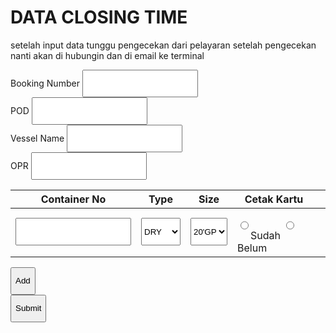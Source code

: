 
<html lang="en">
<head>
  <meta charset="UTF-8">
  <meta name="viewport" content="width=device-width, initial-scale=1.0">
  <title>DATA CLOSING TIME</title>
  <script src="https://cdn.tailwindcss.com"></script>
  <style>
    .hidden { display: none; }
    .row-enter { animation: fadeIn 0.3s ease-in; }
    @keyframes fadeIn { from { opacity: 0; transform: translateY(-10px); } to { opacity: 1; transform: translateY(0); } }
    .radio-group label { cursor: pointer; touch-action: manipulation; }
    .radio-group input:checked + span { background-color: #3b82f6; color: white; }
    input, select, button { min-height: 44px; }
    @media (max-width: 640px) {
      .container-table { display: block; overflow-x: auto; }
      .container-row { display: flex; flex-direction: column; gap: 8px; padding: 8px 0; }
      .container-cell { width: 100%; padding: 4px; }
      th, td { font-size: 12px; padding: 4px; white-space: nowrap; }
      .add-button { width: 100%; margin-top: 8px; }
      select, input[type="text"] { font-size: 14px; width: 100%; }
      .radio-group { flex-direction: column; gap: 6px; }
    }
    @media (max-width: 360px) {
      th, td { font-size: 11px; padding: 3px; }
      .container-cell { padding: 2px; }
    }
  </style>
</head>
<body class="bg-gray-100 font-sans">
  <div class="container mx-auto p-4 sm:p-6 max-w-4xl">
    <h1 class="text-2xl sm:text-3xl font-bold text-gray-800 mb-2">DATA CLOSING TIME</h1>
    <p class="text-sm text-gray-600 italic mb-6">setelah input data tunggu pengecekan dari pelayaran setelah pengecekan nanti akan di hubungin dan di email ke terminal</p>
    <form id="closing-form" onsubmit="handleSubmit(event)">
      <div class="bg-white p-4 sm:p-6 rounded-lg shadow-md mb-6">
        <div class="grid grid-cols-1 sm:grid-cols-2 gap-4">
          <div>
            <label class="block text-sm font-medium text-gray-700">Booking Number</label>
            <input type="text" name="booking_number" class="mt-1 block w-full p-3 border border-gray-300 rounded-md focus:ring-2 focus:ring-blue-500" autocomplete="off" required>
          </div>
          <div>
            <label class="block text-sm font-medium text-gray-700">POD</label>
            <input type="text" name="pod" class="mt-1 block w-full p-3 border border-gray-300 rounded-md focus:ring-2 focus:ring-blue-500" autocomplete="off" required>
          </div>
          <div>
            <label class="block text-sm font-medium text-gray-700">Vessel Name</label>
            <input type="text" name="vessel_name" class="mt-1 block w-full p-3 border border-gray-300 rounded-md focus:ring-2 focus:ring-blue-500" autocomplete="off" required>
          </div>
          <div>
            <label class="block text-sm font-medium text-gray-700">OPR</label>
            <input type="text" name="opr" class="mt-1 block w-full p-3 border border-gray-300 rounded-md focus:ring-2 focus:ring-blue-500" autocomplete="off" required>
          </div>
        </div>
      </div>
      <div class="bg-white rounded-lg shadow-md container-table">
        <table class="w-full border-collapse" id="container_table">
          <thead>
            <tr class="bg-gray-200">
              <th class="p-3 text-left text-sm font-semibold text-gray-700">Container No</th>
              <th class="p-3 text-left text-sm font-semibold text-gray-700">Type</th>
              <th class="p-3 text-left text-sm font-semibold text-gray-700">Size</th>
              <th class="p-3 text-left text-sm font-semibold text-gray-700">Cetak Kartu</th>
              <th class="p-3"></th>
            </tr>
          </thead>
          <tbody>
            <tr id="row_1" class="container-row">
              <td class="container-cell">
                <input type="text" name="container_number_1" class="w-full p-3 border border-gray-300 rounded-md focus:ring-2 focus:ring-blue-500" autocomplete="off" required>
              </td>
              <td class="container-cell">
                <select name="type_container_1" id="type_container_1" onchange="updateForm(1)" class="w-full p-3 border border-gray-300 rounded-md focus:ring-2 focus:ring-blue-500">
                  <option value="DRY">DRY</option>
                  <option value="DG">DG</option>
                  <option value="Reefer">Reefer</option>
                  <option value="MTY">MTY</option>
                </select>
              </td>
              <td class="container-cell">
                <select name="size_container_1" id="size_container_1" class="w-full p-3 border border-gray-300 rounded-md focus:ring-2 focus:ring-blue-500">
                  <option value="20'GP">20'GP</option>
                  <option value="40'HC">40'HC</option>
                  <option value="45'Ft">45'Ft</option>
                </select>
              </td>
              <td class="container-cell">
                <div class="radio-group flex flex-col gap-2">
                  <label class="flex items-center"><input type="radio" name="cetak_kartu_1" value="sudah" class="mr-2 h-5 w-5"><span class="p-2 rounded-md">Sudah</span></label>
                  <label class="flex items-center"><input type="radio" name="cetak_kartu_1" value="belum" class="mr-2 h-5 w-5"><span class="p-2 rounded-md">Belum</span></label>
                </div>
              </td>
              <td class="container-cell">
                <button type="button" onclick="removeRow(1)" class="text-red-500 hover:text-red-700 active:text-red-800 hidden">Remove</button>
              </td>
            </tr>
            <tr id="reefer_fields_1" class="hidden">
              <td colspan="5" class="p-3 bg-gray-50">
                <label class="block text-sm font-medium text-gray-700">Set Temp</label>
                <input type="text" name="set_temp_1" placeholder="e.g., -18°C" class="w-full p-3 border border-gray-300 rounded-md focus:ring-2 focus:ring-blue-500" autocomplete="off">
              </td>
            </tr>
            <tr id="dg_fields_1" class="hidden">
              <td colspan="5" class="p-3 bg-gray-50">
                <div class="flex flex-col sm:flex-row gap-4">
                  <div class="flex-1">
                    <label class="block text-sm font-medium text-gray-700">IMO</label>
                    <input type="text" name="imo_1" placeholder="e.g., 3" inputmode="numeric" class="w-full p-3 border border-gray-300 rounded-md focus:ring-2 focus:ring-blue-500" autocomplete="off">
                  </div>
                  <div class="flex-1">
                    <label class="block text-sm font-medium text-gray-700">UNNO</label>
                    <input type="text" name="unno_1" placeholder="e.g., 1234" inputmode="numeric" class="w-full p-3 border border-gray-300 rounded-md focus:ring-2 focus:ring-blue-500" autocomplete="off">
                  </div>
                </div>
              </td>
            </tr>
          </tbody>
        </table>
        <button type="button" id="add_button_1" onclick="addRow()" class="add-button bg-blue-500 text-white p-3 rounded-md hover:bg-blue-600 active:bg-blue-700 transition w-full mt-2">Add</button>
      </div>
      <button type="submit" class="mt-6 w-full bg-green-500 text-white p-3 rounded-md hover:bg-green-600 active:bg-blue-700 transition text-lg">Submit</button>
    </form>
  </div>
  <script>
    let rowCount = 1;

    function updateForm(rowIndex) {
      const type = document.getElementById(`type_container_${rowIndex}`).value;
      const sizeSelect = document.getElementById(`size_container_${rowIndex}`);
      const reeferFields = document.getElementById(`reefer_fields_${rowIndex}`);
      const dgFields = document.getElementById(`dg_fields_${rowIndex}`);

      sizeSelect.innerHTML = '';

      if (type === 'Reefer') {
        sizeSelect.innerHTML = `
          <option value="20'RF">20'RF</option>
          <option value="40'RH">40'RH</option>
        `;
        reeferFields.classList.remove('hidden');
        dgFields.classList.add('hidden');
      } else {
        sizeSelect.innerHTML = `
          <option value="20'GP">20'GP</option>
          <option value="40'HC">40'HC</option>
          <option value="45'Ft">45'Ft</option>
        `;
        if (type === 'DG') {
          dgFields.classList.remove('hidden');
          reeferFields.classList.add('hidden');
        } else {
          reeferFields.classList.add('hidden');
          dgFields.classList.add('hidden');
        }
      }
    }

    function addRow() {
      rowCount++;
      const table = document.getElementById('container_table').getElementsByTagName('tbody')[0];
      
      const newRow = document.createElement('tr');
      newRow.id = `row_${rowCount}`;
      newRow.classList.add('row-enter', 'container-row');
      newRow.innerHTML = `
        <td class="container-cell">
          <input type="text" name="container_number_${rowCount}" class="w-full p-3 border border-gray-300 rounded-md focus:ring-2 focus:ring-blue-500" autocomplete="off" required>
        </td>
        <td class="container-cell">
          <select name="type_container_${rowCount}" id="type_container_${rowCount}" onchange="updateForm(${rowCount})" class="w-full p-3 border border-gray-300 rounded-md focus:ring-2 focus:ring-blue-500">
            <option value="DRY">DRY</option>
            <option value="DG">DG</option>
            <option value="Reefer">Reefer</option>
            <option value="MTY">MTY</option>
          </select>
        </td>
        <td class="container-cell">
          <select name="size_container_${rowCount}" id="size_container_${rowCount}" class="w-full p-3 border border-gray-300 rounded-md focus:ring-2 focus:ring-blue-500">
            <option value="20'GP">20'GP</option>
            <option value="40'HC">40'HC</option>
            <option value="45'Ft">45'Ft</option>
          </select>
        </td>
        <td class="container-cell">
          <div class="radio-group flex flex-col gap-2">
            <label class="flex items-center"><input type="radio" name="cetak_kartu_${rowCount}" value="sudah" class="mr-2 h-5 w-5"><span class="p-2 rounded-md">Sudah</span></label>
            <label class="flex items-center"><input type="radio" name="cetak_kartu_${rowCount}" value="belum" class="mr-2 h-5 w-5"><span class="p-2 rounded-md">Belum</span></label>
          </div>
        </td>
        <td class="container-cell">
          <button type="button" onclick="removeRow(${rowCount})" class="text-red-500 hover:text-red-700 active:text-red-800">Remove</button>
        </td>
      `;
      table.appendChild(newRow);

      const reeferRow = document.createElement('tr');
      reeferRow.id = `reefer_fields_${rowCount}`;
      reeferRow.classList.add('hidden');
      reeferRow.innerHTML = `
        <td colspan="5" class="p-3 bg-gray-50">
          <label class="block text-sm font-medium text-gray-700">Set Temp</label>
          <input type="text" name="set_temp_${rowCount}" placeholder="e.g., -18°C" class="w-full p-3 border border-gray-300 rounded-md focus:ring-2 focus:ring-blue-500" autocomplete="off">
        </td>
      `;
      table.appendChild(reeferRow);

      const dgRow = document.createElement('tr');
      dgRow.id = `dg_fields_${rowCount}`;
      dgRow.classList.add('hidden');
      dgRow.innerHTML = `
        <td colspan="5" class="p-3 bg-gray-50">
          <div class="flex flex-col sm:flex-row gap-4">
            <div class="flex-1">
              <label class="block text-sm font-medium text-gray-700">IMO</label>
              <input type="text" name="imo_${rowCount}" placeholder="e.g., 3" inputmode="numeric" class="w-full p-3 border border-gray-300 rounded-md focus:ring-2 focus:ring-blue-500" autocomplete="off">
            </div>
            <div class="flex-1">
              <label class="block text-sm font-medium text-gray-700">UNNO</label>
              <input type="text" name="unno_${rowCount}" placeholder="e.g., 1234" inputmode="numeric" class="w-full p-3 border border-gray-300 rounded-md focus:ring-2 focus:ring-blue-500" autocomplete="off">
            </div>
          </div>
        </td>
      `;
      table.appendChild(dgRow);

      updateForm(rowCount);
      document.getElementById(`add_button_${rowCount - 1}`).classList.add('hidden');
      const newAddButton = document.createElement('button');
      newAddButton.type = 'button';
      newAddButton.id = `add_button_${rowCount}`;
      newAddButton.classList.add('add-button', 'bg-blue-500', 'text-white', 'p-3', 'rounded-md', 'hover:bg-blue-600', 'active:bg-blue-700', 'transition', 'w-full', 'mt-2');
      newAddButton.textContent = 'Add';
      newAddButton.onclick = addRow;
      table.parentNode.appendChild(newAddButton);
    }

    function removeRow(rowIndex) {
      if (rowCount === 1) return;
      document.getElementById(`row_${rowIndex}`).remove();
      document.getElementById(`reefer_fields_${rowIndex}`).remove();
      document.getElementById(`dg_fields_${rowIndex}`).remove();
      document.getElementById(`add_button_${rowIndex}`).remove();
      if (rowIndex === rowCount) {
        rowCount--;
        document.getElementById(`add_button_${rowCount - 1}`).classList.remove('hidden');
      }
    }

    async function handleSubmit(event) {
      event.preventDefault();
      const form = document.getElementById('closing-form');
      if (!form.checkValidity()) {
        form.reportValidity();
        return;
      }

      const formData = new FormData(form);
      const data = {
        booking_number: formData.get('booking_number'),
        pod: formData.get('pod'),
        vessel_name: formData.get('vessel_name'),
        opr: formData.get('opr'),
        containers: []
      };

      for (let i = 1; i <= rowCount; i++) {
        if (document.getElementById(`row_${i}`)) {
          const container = {
            container_number: formData.get(`container_number_${i}`),
            type_container: formData.get(`type_container_${i}`),
            size_container: formData.get(`size_container_${i}`),
            cetak_kartu: formData.get(`cetak_kartu_${i}`) || ''
          };
          if (container.type_container === 'Reefer') {
            container.set_temp = formData.get(`set_temp_${i}`) || '';
          }
          if (container.type_container === 'DG') {
            container.imo = formData.get(`imo_${i}`) || '';
            container.unno = formData.get(`unno_${i}`) || '';
          }
          data.containers.push(container);
        }
      }

      try {
        const response = await fetch('<WEB_APP_URL>', {
          method: 'POST',
          mode: 'no-cors',
          headers: { 'Content-Type': 'application/json' },
          body: JSON.stringify(data)
        });
        alert('Data submitted successfully to Google Sheets!');
        form.reset();
        while (rowCount > 1) {
          removeRow(rowCount);
        }
        updateForm(1);
      } catch (error) {
        alert('Failed to submit data: ' + error.message + '. Please try again.');
      }
    }

    updateForm(1);
  </script>
</body>
</html>
